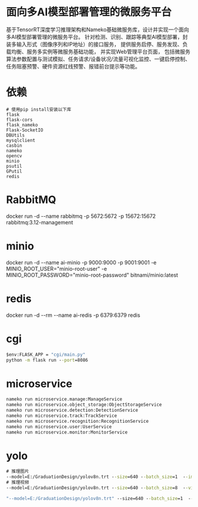 # 面向多AI模型部署管理的微服务平台
基于TensorRT深度学习推理架构和Nameko基础微服务库，设计并实现一个面向多AI模型部署管理的微服务平台。
针对检测、识别、跟踪等典型AI模型部署，封装多输入形式（图像序列和IP地址）的接口服务，
提供服务启停、服务发现、负载均衡、服务多实例等微服务基础功能， 并实现Web管理平台页面，
包括微服务算法参数配置与测试模拟、任务请求/设备状况/流量可视化监控、一键启停控制、任务阻塞预警、硬件资源红线预警、报错前台提示等功能。

# 依赖
```text
# 使用pip install安装以下库
flask
flask-cors
flask_nameko
Flask-SocketIO
DBUtils
mysqlclient
casbin
nameko
opencv
minio
psutil
GPutil
redis
```

# RabbitMQ
docker run -d --name rabbitmq -p 5672:5672 -p 15672:15672 rabbitmq:3.12-management

# minio
docker run -d --name ai-minio -p 9000:9000 -p 9001:9001 -e MINIO_ROOT_USER="minio-root-user" -e MINIO_ROOT_PASSWORD="minio-root-password" bitnami/minio:latest

# redis
docker run -d --rm --name ai-redis -p 6379:6379 redis

# cgi
```cmd
$env:FLASK_APP = "cgi/main.py"
python -m flask run --port=8086
```

# microservice
```cmd
nameko run microservice.manage:ManageService
nameko run microservice.object_storage:ObjectStorageService
nameko run microservice.detection:DetectionService
nameko run microservice.track:TrackService
nameko run microservice.recognition:RecognitionService
nameko run microservice.user:UserService
nameko run microservice.monitor:MonitorService
```

# yolo
```cmd
# 推理图片
--model=E:/GraduationDesign/yolov8n.trt --size=640 --batch_size=1  --img=E:/GraduationDesign/tensorrt-alpha/data/6406402.jpg --show --savePath=E:\GraduationDesign\tensorOutput
# 推理视频
--model=E:/GraduationDesign/yolov8n.trt --size=640 --batch_size=8  --video=E:/GraduationDesign/tensorrt-alpha/data/people.mp4 --show --savePath=E:\GraduationDesign\tensorOutput
```

```cmd
"--model=E:/GraduationDesign/yolov8n.trt" --size=640 --batch_size=1  --img=E:/GraduationDesign/tensorrt-alpha/data/6406402.jpg --show --savePath=E:\GraduationDesign\tensorOutput

```
